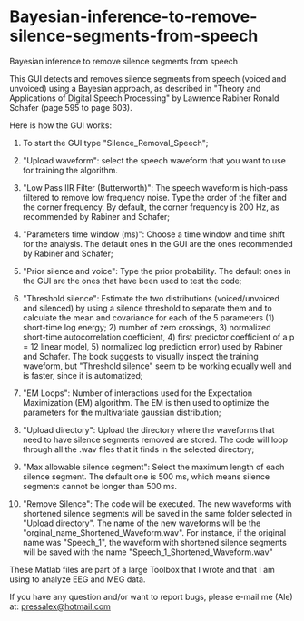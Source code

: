 # Bayesian-inference-to-remove-silence-segments-from-speech
Bayesian inference to remove silence segments from speech


This GUI detects and removes silence segments from speech (voiced and unvoiced) using a Bayesian approach, as described in "Theory and Applications of Digital Speech Processing" by Lawrence Rabiner
Ronald Schafer (page 595 to page 603). 

Here is how the GUI works:

1) To start the GUI type "Silence_Removal_Speech";

2) "Upload waveform": select the speech waveform that you want to use for training the algorithm. 

3) "Low Pass IIR Filter (Butterworth)": The speech waveform is high-pass filtered to remove low frequency noise. Type the order of the filter and the corner frequency. By default, the corner frequency is 200 Hz, as recommended by Rabiner and Schafer;

4) "Parameters time window (ms)": Choose a time window and time shift for the analysis. The default ones in the GUI are the ones recommended by Rabiner and Schafer;

5) "Prior silence and voice": Type the prior probability. The default ones in the GUI are the ones that have been used to test the code;

6) "Threshold silence": Estimate the two distributions (voiced/unvoiced and silenced) by using a silence threshold to separate them and to calculate the mean and covariance for each of the 5 parameters (1) short-time log energy; 2) number of zero crossings, 3) normalized short-time autocorrelation coefficient, 4) first predictor coefficient of a p = 12 linear model, 5) normalized log prediction error) used by Rabiner and Schafer. The book suggests to visually inspect the training waveform, but "Threshold silence" seem to be working equally well and is faster, since it is automatized;
  
7) "EM Loops": Number of interactions used for the Expectation Maximization (EM) algorithm. The EM is then used to optimize the parameters for the multivariate gaussian distribution;

8) "Upload directory": Upload the directory where the waveforms that need to have silence segments removed are stored. The code will loop through all the .wav files that it finds in the selected directory;

9) "Max allowable silence segment": Select the maximum length of each silence segment. The default one is 500 ms, which means silence segments cannot be longer than 500 ms. 

10) "Remove Silence": The code will be executed. The new waveforms with shortened silence segments will be saved in the same folder selected in "Upload directory". The name of the new waveforms will be the "orginal_name_Shortened_Waveform.wav". For instance, if the original name was "Speech_1", the waveform with shortened silence segments will be saved with the name "Speech_1_Shortened_Waveform.wav"

These Matlab files are part of a large Toolbox that I wrote and that I am using to analyze EEG and MEG data.

If you have any question and/or want to report bugs, please e-mail me (Ale) at: pressalex@hotmail.com
